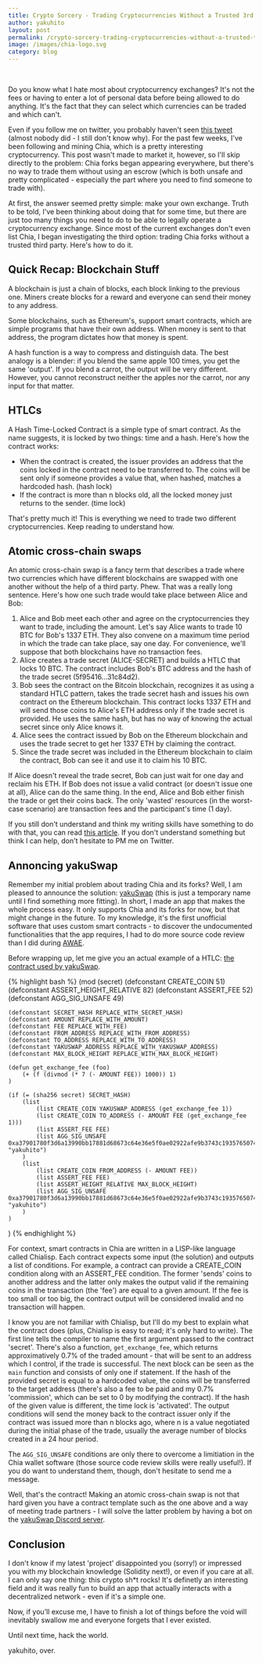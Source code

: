 ```yaml
---
title: Crypto Sorcery - Trading Cryptocurrencies Without a Trusted 3rd Party
author: yakuhito
layout: post
permalink: /crypto-sorcery-trading-cryptocurrencies-without-a-trusted-third-party
image: /images/chia-logo.svg
category: blog
---
```


<br/>

Do you know what I hate most about cryptocurrency exchanges? It's not the fees or having to enter a lot of personal data before being allowed to do anything. It's the fact that they can select which currencies can be traded and which can't.

Even if you follow me on twitter, you probably haven't seen [this tweet](https://twitter.com/yakuh1t0/status/1389180473969098752) (almost nobody did - I still don't know why). For the past few weeks, I've been following and mining Chia, which is a pretty interesting cryptocurrency. This post wasn't made to market it, however, so I'll skip directly to the problem: Chia forks began appearing everywhere, but there's no way to trade them without using an escrow (which is both unsafe and pretty complicated - especially the part where you need to find someone to trade with).

At first, the answer seemed pretty simple: make your own exchange. Truth to be told, I've been thinking about doing that for some time, but there are just too many things you need to do to be able to legally operate a cryptocurrency exchange. Since most of the current exchanges don't even list Chia, I began investigating the third option: trading Chia forks without a trusted third party. Here's how to do it.

## Quick Recap: Blockchain Stuff

A blockchain is just a chain of blocks, each block linking to the previous one. Miners create blocks for a reward and everyone can send their money to any address.

Some blockchains, such as Ethereum's, support smart contracts, which are simple programs that have their own address. When money is sent to that address, the program dictates how that money is spent.

A hash function is a way to compress and distinguish data. The best analogy is a blender: if you blend the same apple 100 times, you get the same 'output'. If you blend a carrot, the output will be very different. However, you cannot reconstruct neither the apples nor the carrot, nor any input for that matter.

## HTLCs

A Hash Time-Locked Contract is a simple type of smart contract. As the name suggests, it is locked by two things: time and a hash. Here's how the contract works:

* When the contract is created, the issuer provides an address that the coins locked in the contract need to be transferred to. The coins will be sent only if someone provides a value that, when hashed, matches a hardcoded hash. (hash lock)
* If the contract is more than n blocks old, all the locked money just returns to the sender. (time lock)

That's pretty much it! This is everything we need to trade two different cryptocurrencies. Keep reading to understand how.

## Atomic cross-chain swaps
An atomic cross-chain swap is a fancy term that describes a trade where two currencies which have different blockchains are swapped with one another without the help of a third party. Phew. That was a really long sentence. Here's how one such trade would take place between Alice and Bob:

1. Alice and Bob meet each other and agree on the cryptocurrencies they want to trade, including the amount. Let's say Alice wants to trade 10 BTC for Bob's 1337 ETH. They also convene on a maximum time period in which the trade can take place, say one day. For convenience, we'll suppose that both blockchains have no transaction fees.
2. Alice creates a trade secret (ALICE-SECRET) and builds a HTLC that locks 10 BTC. The contract includes Bob's BTC address and the hash of the trade secret (5f95416...31c84d2).
3. Bob sees the contract on the Bitcoin blockchain, recognizes it as using a standard HTLC pattern, takes the trade secret hash and issues his own contract on the Ethereum blockchain. This contract locks 1337 ETH and will send those coins to Alice's ETH address only if the trade secret is provided. He uses the same hash, but has no way of knowing the actual secret since only Alice knows it.
4. Alice sees the contract issued by Bob on the Ethereum blockchain and uses the trade secret to get her 1337 ETH by claiming the contract.
5. Since the trade secret was included in the Ethereum blockchain to claim the contract, Bob can see it and use it to claim his 10 BTC.

If Alice doesn't reveal the trade secret, Bob can just wait for one day and reclaim his ETH. If Bob does not issue a valid contract (or doesn't issue one at all), Alice can do the same thing. In the end, Alice and Bob either finish the trade or get their coins back. The only 'wasted' resources (in the worst-case scenario) are transaction fees and the participant's time (1 day).

If you still don't understand and think my writing skills have something to do with that, you can read [this article](https://bcoin.io/guides/swaps.html). If you don't understand something but think I can help, don't hesitate to PM me on Twitter.

## Annoncing yakuSwap

Remember my initial problem about trading Chia and its forks? Well, I am pleased to announce the solution: [yakuSwap](https://github.com/Yakuhito/yakuSwap/) (this is just a temporary name until I find something more fitting). In short, I made an app that makes the whole process easy. It only supports Chia and its forks for now, but that might change in the future. To my knowledge, it's the first unofficial software that uses custom smart contracts - to discover the undocumented functionalities that the app requires, I had to do more source code review than I did during [AWAE](https://blog.kuhi.to/offsec-awae-oswe-review).

Before wrapping up, let me give you an actual example of a HTLC: [the contract used by yakuSwap](https://github.com/Yakuhito/yakuSwap-server/blob/master/contract.clvm).

{% highlight bash %}
(mod (secret)
	(defconstant CREATE_COIN 51)
	(defconstant ASSERT_HEIGHT_RELATIVE 82)
	(defconstant ASSERT_FEE 52)
	(defconstant AGG_SIG_UNSAFE 49)

	(defconstant SECRET_HASH REPLACE_WITH_SECRET_HASH)
	(defconstant AMOUNT REPLACE_WITH_AMOUNT)
	(defconstant FEE REPLACE_WITH_FEE)
	(defconstant FROM_ADDRESS REPLACE_WITH_FROM_ADDRESS)
	(defconstant TO_ADDRESS REPLACE_WITH_TO_ADDRESS)
	(defconstant YAKUSWAP_ADDRESS REPLACE_WITH_YAKUSWAP_ADDRESS)
	(defconstant MAX_BLOCK_HEIGHT REPLACE_WITH_MAX_BLOCK_HEIGHT)

	(defun get_exchange_fee (foo) 
		(+ (f (divmod (* 7 (- AMOUNT FEE)) 1000)) 1)
	)

	(if (= (sha256 secret) SECRET_HASH)
		(list 
			(list CREATE_COIN YAKUSWAP_ADDRESS (get_exchange_fee 1))
			(list CREATE_COIN TO_ADDRESS (- AMOUNT FEE (get_exchange_fee 1)))
			(list ASSERT_FEE FEE)
			(list AGG_SIG_UNSAFE 0xa37901780f3d6a13990bb17881d68673c64e36e5f0ae02922afe9b3743c1935765074d237507020c3177bd9476384a37 "yakuhito")
		)
		(list
			(list CREATE_COIN FROM_ADDRESS (- AMOUNT FEE))
			(list ASSERT_FEE FEE)
			(list ASSERT_HEIGHT_RELATIVE MAX_BLOCK_HEIGHT)
			(list AGG_SIG_UNSAFE 0xa37901780f3d6a13990bb17881d68673c64e36e5f0ae02922afe9b3743c1935765074d237507020c3177bd9476384a37 "yakuhito")
		)
	)
)
{% endhighlight %}

For context, smart contracts in Chia are written in a LISP-like language called Chialisp. Each contract expects some input (the solution) and outputs a list of conditions. For example, a contract can provide a CREATE_COIN condition along with an ASSERT_FEE condition. The former 'sends' coins to another address and the latter only makes the output valid if the remaining coins in the transaction (the 'fee') are equal to a given amount. If the fee is too small or too big, the contract output will be considered invalid and no transaction will happen.

I know you are not familiar with Chialisp, but I'll do my best to explain what the contract does (plus, Chialisp is easy to read; it's only hard to write). The first line tells the compiler to name the first argument passed to the contract 'secret'. There's also a function, `get_exchange_fee`, which returns approximatively 0.7% of the traded amount - that will be sent to an address which I control, if the trade is successful. The next block can be seen as the `main` function and consists of only one if statement. If the hash of the provided secret is equal to a hardcoded value, the coins will be transferred to the target address (there's also a fee to be paid and my 0.7% 'commission', which can be set to 0 by modifying the contract). If the hash of the given value is different, the time lock is 'activated'. The output conditions will send the money back to the contract issuer only if the contract was issued more than n blocks ago, where n is a value negotiated during the initial phase of the trade, usually the average number of blocks created in a 24 hour period.

The `AGG_SIG_UNSAFE` conditions are only there to overcome a limitiation in the Chia wallet software (those source code review skills were really useful!). If you do want to understand them, though, don't hesitate to send me a message.

Well, that's the contract! Making an atomic cross-chain swap is not that hard given you have a contract template such as the one above and a way of meeting trade partners - I will solve the latter problem by having a bot on the [yakuSwap Discord server](https://discord.gg/yNVNvQyYXn).

## Conclusion

I don't know if my latest 'project' disappointed you (sorry!) or impressed you with my blockchain knowledge (Solidity next!), or even if you care at all. I can only say one thing: this crypto sh*t rocks! It's definetly an interesting field and it was really fun to build an app that actually interacts with a decentralized network - even if it's a simple one.

Now, if you’ll excuse me, I have to finish a lot of things before the void will inevitably swallow me and everyone forgets that I ever existed.

Until next time, hack the world.

yakuhito, over.